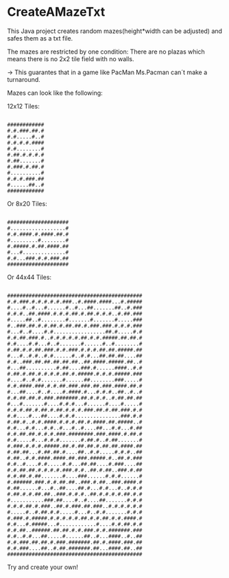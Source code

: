 # CreateAMazeTxt
This Java project creates random mazes(height*width can be adjusted) and safes them as a txt file.

The mazes are restricted by one condition:
There are no plazas which means there is no 2x2 tile field with no walls.

-> This guarantes that in a game like PacMan Ms.Pacman can´t make a turnaround.


Mazes can look like the following:

12x12 Tiles:

<pre><code>
############
#.#.###.##.#
#.#.....#..#
#.#.#.#.####
#.#........#
#.##.#.#.#.#
#.##.......#
#.###.#.##.#
#..........#
#.#.#.###.##
#......##..#
############
</pre></code>

Or 8x20 Tiles:
<pre><code>
####################
#..................#
#.#.####.#.####.##.#
#.........#........#
#.#####.#.##.####.##
#...#..............#
#.#...###.#.#.###.##
####################
</pre></code>

Or 44x44 Tiles:
<pre><code>
############################################
#.#.###.#.#.#.#.#.###..#.####.####...#.#####
#....#..#...#......#..#...##.......##..#.###
#.#.#..##.####.#.#.#.##.#.##.#.#.#..#.##.###
#.....##..#........#.......#.......#.....###
#..###.##.#.#.##.#.##.##.#.###.###.#.#.#.###
#...#..#....#.#.................##.#.....#.#
#.#.##.###.#..#.#.#.#.#.##.#.#.#####.##.##.#
#.#....#.#...#..#.......#......#..#........#
#.##.#.#.##.###.#.#.###.#.#.#.##.##.#####.##
#...#..#.#..#.#......#..#.#...##.##.##....##
#.#..###.##.##.##.##.##..##.####.#####.##..#
#...##..........#.##....###.#......####..#.#
#.##.#.##.#.#.#.#.##.#.#####.#.#.#.#####.###
#....#..#.#.......#......##........###.....#
#.#.####.###.#.#.##.###.###.##.###.####.##.#
#...##....#..#....#.####.#...#.#.#..##..#..#
#.#.##.##.#.###.#######.##.#.#.#..#.##.##.##
#...#.......#....#.#.#...#......#....#.....#
#.#.#.##.#.##.#.##.#.#.#.###.##.#.##.###.#.#
#.#....#...##....#.#.#...............###.#.#
#.##.#..#.#.####.#.#.#.##.#.####.##.#####..#
#.#...#.#...#.#..#...#..#....##...#.#...#.##
#.#.##.##.#.#.#.###.########.###.####.#.##.#
#.#.....#...#.#.#.......#.##.#..#.##.......#
#.###.#.#.#.#####.##.#.##.##.#.##.##.####.##
#.##.##...#.##.##.#....##..#.#.....#.#.#..##
#.##..#.#.####.####.##.###.#####.#..##.#.###
#.#..#....#.#.....#.#...##.##....#.###....##
#.#.##.##.#.#.#.#.###.#.#..##.#.##..###.#.##
#.#.##.#.##.......#....###......#.#.#......#
#.######.###.#.#.##.##..###.#.##..###.####.#
#.##......#...#..##....##.#...#.#...#..#.#.#
#.##.#.#.##.##..###.#.#.#..##.#.#.#.#.##.#.#
#...........###.##....#..#....##.......#.#.#
#.#.#.##.#.###..##.#.###.##.###..#.#.#.#.#.#
#.....#..#.##.#.#.....#...#..#.#.......#.#.#
#.###.#.#####.#.#.#.#.#.##.#.#.##.#.#.####.#
#.#...#.#####...#............#....#.#.##.#.#
#.#.##..######.##.##.#.#.###.#.#.#######.###
#.#..#.#...##.....#......##..#...####..#..##
#.#.###.##.##.#.###.#######.##.#.####.###.##
#.#.###....##..#.##.#######.##...####.##..##
############################################
</pre></code>

Try and create your own!
